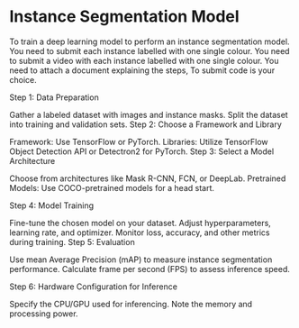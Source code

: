 # Instance Segmentation Model
To train a deep learning model to perform an instance segmentation model. You need to submit each instance labelled with one single colour. You need to submit a video with each instance labelled with one single colour. You need to attach a document explaining the steps, To submit code is your choice.

Step 1: Data Preparation

Gather a labeled dataset with images and instance masks.
Split the dataset into training and validation sets.
Step 2: Choose a Framework and Library

Framework: Use TensorFlow or PyTorch.
Libraries: Utilize TensorFlow Object Detection API or Detectron2 for PyTorch.
Step 3: Select a Model Architecture

Choose from architectures like Mask R-CNN, FCN, or DeepLab.
Pretrained Models: Use COCO-pretrained models for a head start.

Step 4: Model Training

Fine-tune the chosen model on your dataset.
Adjust hyperparameters, learning rate, and optimizer.
Monitor loss, accuracy, and other metrics during training.
Step 5: Evaluation

Use mean Average Precision (mAP) to measure instance segmentation performance.
Calculate frame per second (FPS) to assess inference speed.

Step 6: Hardware Configuration for Inference

Specify the CPU/GPU used for inferencing.
Note the memory and processing power.

